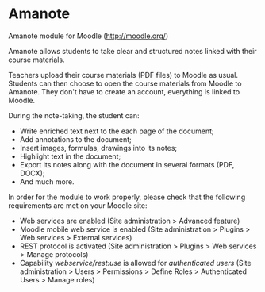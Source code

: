 Amanote
=======
Amanote module for Moodle (http://moodle.org/)

Amanote allows students to take clear and structured notes linked with their course materials.

Teachers upload their course materials (PDF files) to Moodle as usual. Students can then choose to open the course materials from Moodle to Amanote. They don't have to create an account, everything is linked to Moodle.

During the note-taking, the student can:
* Write enriched text next to the each page of the document;
* Add annotations to the document;
* Insert images, formulas, drawings into its notes;
* Highlight text in the document;
* Export its notes along with the document in several formats (PDF, DOCX);
* And much more.

In order for the module to work properly, please check that the following requirements are met on your Moodle site:
* Web services are enabled (Site administration > Advanced feature)
* Moodle mobile web service is enabled (Site administration > Plugins > Web services > External services)
* REST protocol is activated (Site administration > Plugins > Web services > Manage protocols)
* Capability *webservice/rest:use* is allowed for *authenticated users* (Site administration > Users > Permissions > Define Roles > Authenticated Users > Manage roles)
